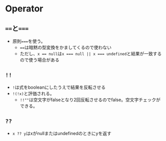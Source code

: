 # Operator

## `==`と`===`

* 原則`===`を使う。
  * `==`は暗黙の型変換をかましてくるので使わない
  * ただし、`x == null`は`x === null || x === undefined`と結果が一致するので使う場合がある

## `!!`

* `!`は式をbooleanにしたうえで結果を反転させる
* `!(!x)`と評価される。
  * `!!""`は空文字がfalseとなり2回反転させるのでfalse。空文字チェックができる。

## `??`

* `x ?? y`はxがnullまたはundefinedのときにyを返す
